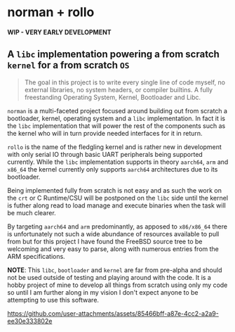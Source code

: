 # norman + rollo
#### WIP - VERY EARLY DEVELOPMENT
## A `libc` implementation powering a from scratch `kernel` for a from scratch `OS`

> The goal in this project is to write every single line of code myself,
> no external libraries, no system headers, or compiler builtins. A fully
> freestanding Operating System, Kernel, Bootloader and Libc.

`norman` is a multi-faceted project focused around building out from scratch a
bootloader, kernel, operating system and a `libc` implementation. In fact it is
the `libc` implementation that will power the rest of the components such as
the kernel who will in turn provide needed interfaces for it in return.

`rollo` is the name of the fledgling kernel and is rather new in development
with only serial IO through basic UART peripherals being supported currently.
While the `libc` implementation supports in theory `aarch64`, `arm` and
`x86_64` the kernel currently only supports `aarch64` architectures due to its
bootloader.

Being implemented fully from scratch is not easy and as such the work on the
`crt` or C Runtime/CSU will be postponed on the `libc` side until the kernel
is futher along read to load manage and execute binaries when the task will be
much clearer.

By targeting `aarch64` and `arm` predominantly, as apposed to `x86/x86_64`
there is unfortunately not such a wide abundance of resources available to pull
from but for this project I have found the  FreeBSD source tree to be welcoming
and very easy to parse, along with numerous entries from the ARM specifications.

**NOTE**: This `libc`, `bootloader` and `kernel` are far from pre-alpha and
should not be used outside of testing and playing around with the code. It is
a hobby project of mine to develop all things from scratch using only my code
so until I am further along in my vision I don't expect anyone to be attempting
to use this software.

https://github.com/user-attachments/assets/85466bff-a87e-4cc2-a2a9-ee30e333802e
